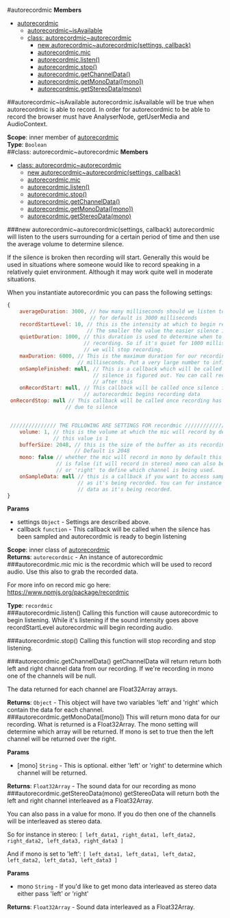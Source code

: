 <a name="module_autorecordmic"></a>
#autorecordmic
**Members**

* [autorecordmic](#module_autorecordmic)
  * [autorecordmic~isAvailable](#module_autorecordmic..isAvailable)
  * [class: autorecordmic~autorecordmic](#module_autorecordmic..autorecordmic)
    * [new autorecordmic~autorecordmic(settings, callback)](#new_module_autorecordmic..autorecordmic)
    * [autorecordmic.mic](#module_autorecordmic..autorecordmic#mic)
    * [autorecordmic.listen()](#module_autorecordmic..autorecordmic#listen)
    * [autorecordmic.stop()](#module_autorecordmic..autorecordmic#stop)
    * [autorecordmic.getChannelData()](#module_autorecordmic..autorecordmic#getChannelData)
    * [autorecordmic.getMonoData([mono])](#module_autorecordmic..autorecordmic#getMonoData)
    * [autorecordmic.getStereoData(mono)](#module_autorecordmic..autorecordmic#getStereoData)

<a name="module_autorecordmic..isAvailable"></a>
##autorecordmic~isAvailable
autorecordmic.isAvailable will be true when autorecordmic is able to record. In order for 
autorecordmic to be able to record the browser must have AnalyserNode, getUserMedia and AudioContext.

**Scope**: inner member of [autorecordmic](#module_autorecordmic)  
**Type**: `Boolean`  
<a name="module_autorecordmic..autorecordmic"></a>
##class: autorecordmic~autorecordmic
**Members**

* [class: autorecordmic~autorecordmic](#module_autorecordmic..autorecordmic)
  * [new autorecordmic~autorecordmic(settings, callback)](#new_module_autorecordmic..autorecordmic)
  * [autorecordmic.mic](#module_autorecordmic..autorecordmic#mic)
  * [autorecordmic.listen()](#module_autorecordmic..autorecordmic#listen)
  * [autorecordmic.stop()](#module_autorecordmic..autorecordmic#stop)
  * [autorecordmic.getChannelData()](#module_autorecordmic..autorecordmic#getChannelData)
  * [autorecordmic.getMonoData([mono])](#module_autorecordmic..autorecordmic#getMonoData)
  * [autorecordmic.getStereoData(mono)](#module_autorecordmic..autorecordmic#getStereoData)

<a name="new_module_autorecordmic..autorecordmic"></a>
###new autorecordmic~autorecordmic(settings, callback)
autorecordmic will listen to the users surrounding for a certain period
of time and then use the average volume to determine silence.

If the silence is broken then recording will start. Generally this would
be used in situations where someone would like to record speaking in a
relatively quiet environment. Although it may work quite well in moderate
situations.

When you instantiate autorecordmic you can pass the following settings:
```javascript
{
	averageDuration: 3000, // how many milliseconds should we listen to silence 
						   // for default is 3000 milliseconds
	recordStartLevel: 10, // this is the intensity at which to begin recording. 
						  // The smaller the value the easier silence is broken
	quietDuration: 1000, // this duration is used to determine when to stop the
						 // recording. So if it's quiet for 1000 milliseconds
						 // we will stop recording.
	maxDuration: 6000, // This is the maximum duration for our recording in
					   // milliseconds. Put a very large number to infinitely record
	onSampleFinished: null, // This is a callback which will be called once the average
							// silence is figured out. You can call recordmic.listen 
							// after this
	onRecordStart: null, // This callback will be called once silence is broken and
						 // autorecordmic begins recording data
 onRecordStop: null // This callback will be called once recording has stopped
 				   // due to silence


 /////////////// THE FOLLOWING ARE SETTINGS FOR recordmic ///////////////
	volume: 1, // this is the volume at which the mic will record by default 
			   // this value is 1
	bufferSize: 2048, // this is the size of the buffer as its recording. 
					  // Default is 2048
	mono: false // whether the mic will record in mono by default this value 
				// is false (it will record in stereo) mono can also be 'left' 
				// or 'right' to define which channel is being used.
	onSampleData: null // this is a callback if you want to access sampledata 
					   // as it's being recorded. You can for instance modify 
					   // data as it's being recorded.
}
```

**Params**

- settings `Object` - Settings are described above.  
- callback `function` - This callback will be called when the silence has been sampled
                            and autorecordmic is ready to begin listening  

**Scope**: inner class of [autorecordmic](#module_autorecordmic)  
**Returns**: `autorecordmic` - An instance of autorecordmic  
<a name="module_autorecordmic..autorecordmic#mic"></a>
###autorecordmic.mic
mic is the recordmic which will be used to record audio. Use this also to grab the recorded
data.

For more info on record mic go here:
https://www.npmjs.org/package/recordmic

**Type**: `recordmic`  
<a name="module_autorecordmic..autorecordmic#listen"></a>
###autorecordmic.listen()
Calling this function will cause autorecordmic to begin listening. While it's listening
if the sound intensity goes above recordStartLevel autorecordmic will begin recording audio.

<a name="module_autorecordmic..autorecordmic#stop"></a>
###autorecordmic.stop()
Calling this function will stop recording and stop listening.

<a name="module_autorecordmic..autorecordmic#getChannelData"></a>
###autorecordmic.getChannelData()
getChannelData will return return both left and right channel data from our recording.
If we're recording in mono one of the channels will be null.

The data returned for each channel are Float32Array arrays.

**Returns**: `Object` - This object will have two variables 'left' and 'right' which 
                 contain the data for each channel.  
<a name="module_autorecordmic..autorecordmic#getMonoData"></a>
###autorecordmic.getMonoData([mono])
This will return mono data for our recording. What is returned is a Float32Array.
The mono setting will determine which array will be returned. If mono is set to true
then the left channel will be returned over the right.

**Params**

- \[mono\] `String` - This is optional. either 'left' or 'right' to determine which channel will be returned.  

**Returns**: `Float32Array` - The sound data for our recording as mono  
<a name="module_autorecordmic..autorecordmic#getStereoData"></a>
###autorecordmic.getStereoData(mono)
getStereoData will return both the left and right channel interleaved as a Float32Array.

You can also pass in a value for mono. If you do then one of the channells will be interleaved as
stereo data.

So for instance in stereo:
```[ left_data1, right_data1, left_data2, right_data2, left_data3, right_data3 ]```

And if mono is set to 'left':
```[ left_data1, left_data1, left_data2, left_data2, left_data3, left_data3 ]```

**Params**

- mono `String` - If you'd like to get mono data interleaved as stereo data either pass 'left' or 'right'  

**Returns**: `Float32Array` - Sound data interleaved as a Float32Array.  
